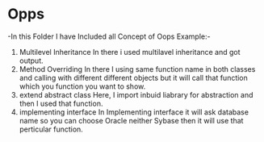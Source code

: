 # Opps
-In this Folder I have Included all Concept of Oops
Example:-
1. Multilevel Inheritance
       In there i used multilavel inheritance and got output.
2. Method Overriding
        In there I using same function name in both classes and calling with different different objects but it will call that function which you function you want to show.
3. extend abstract class
        Here, I import inbuid liabrary for abstraction and then I used that function. 
4. implementing interface
        In Implementing interface it will ask database name so you can choose Oracle neither Sybase then it will use that perticular function.

